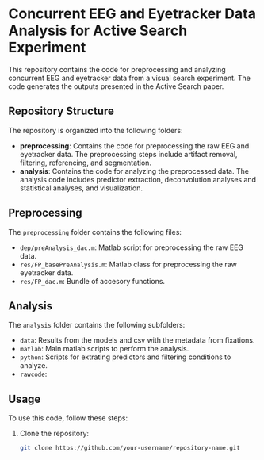 # Concurrent EEG and Eyetracker Data Analysis for Active Search Experiment

This repository contains the code for preprocessing and analyzing concurrent EEG and eyetracker data from a visual search experiment. The code generates the outputs presented in the Active Search paper.

## Repository Structure

The repository is organized into the following folders:

- **preprocessing**: Contains the code for preprocessing the raw EEG and eyetracker data. The preprocessing steps include artifact removal, filtering, referencing, and segmentation.
- **analysis**: Contains the code for analyzing the preprocessed data. The analysis code includes predictor extraction, deconvolution analyses and statistical analyses, and visualization.

## Preprocessing

The `preprocessing` folder contains the following files:

- `dep/preAnalysis_dac.m`: Matlab script for preprocessing the raw EEG data.
- `res/FP_basePreAnalysis.m`: Matlab class for preprocessing the raw eyetracker data.
- `res/FP_dac.m`:  Bundle of accesory functions.

## Analysis

The `analysis` folder contains the following subfolders:

- `data`: Results from the models and csv with the metadata from fixations.
- `matlab`: Main matlab scripts to perform the analysis.
- `python`: Scripts for extrating predictors and filtering conditions to analyze.
- `rawcode`: 
## Usage

To use this code, follow these steps:

1. Clone the repository:

   ```bash
   git clone https://github.com/your-username/repository-name.git
